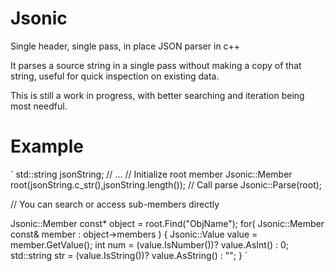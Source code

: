 # Jsonic
Single header, single pass, in place JSON parser in c++

It parses a source string in a single pass without making a copy of that string, useful for quick inspection on existing data.

This is still a work in progress, with better searching and iteration being most needful.

# Example
`
std::string jsonString;
// ...
// Initialize root member
Jsonic::Member root(jsonString.c_str(),jsonString.length());
// Call parse
Jsonic::Parse(root);

// You can search or access sub-members directly

Jsonic::Member const* object	= root.Find("ObjName");
for( Jsonic::Member const& member : object->members )
{
	Jsonic::Value value	= member.GetValue();
	int num			= (value.IsNumber())? value.AsInt() : 0;
	std::string str		= (value.IsString())? value.AsString() : "";
}
`